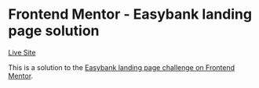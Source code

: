 # Frontend Mentor - Easybank landing page solution

[Live Site](https://anirog.github.io/fem-easybank-landing-page/)

This is a solution to the [Easybank landing page challenge on Frontend Mentor](https://www.frontendmentor.io/challenges/easybank-landing-page-WaUhkoDN).
